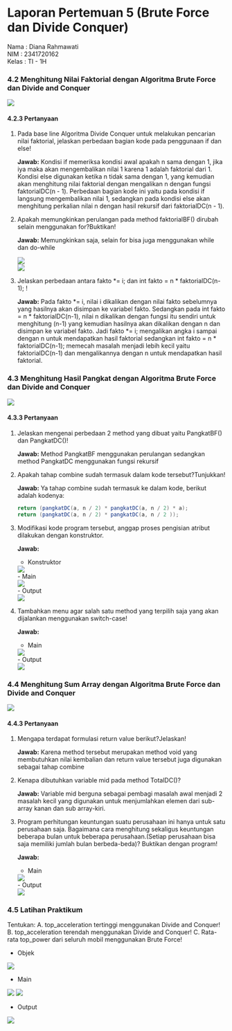 # Laporan Pertemuan 5 (Brute Force dan Divide Conquer)
Nama    : Diana Rahmawati 
<br>
NIM     : 2341720162
<br>
Kelas   : TI - 1H

### 4.2 Menghitung Nilai Faktorial dengan Algoritma Brute Force dan Divide and Conquer
<img src="faktor.png">

#### 4.2.3 Pertanyaan
1. Pada base line Algoritma Divide Conquer untuk melakukan pencarian nilai faktorial, jelaskan 
perbedaan bagian kode pada penggunaan if dan else!

    **Jawab:** Kondisi if memeriksa kondisi awal apakah n sama dengan 1, jika iya maka akan mengembalikan nilai 1 karena 1 adalah faktorial dari 1.
    Kondisi else digunakan ketika n tidak sama dengan 1, yang kemudian akan menghitung nilai faktorial dengan mengalikan n dengan fungsi faktorialDC(n - 1).
    Perbedaan bagian kode ini yaitu pada kondisi if langsung mengembalikan nilai 1, sedangkan pada kondisi else akan menghitung perkalian nilai n dengan hasil rekursif dari faktorialDC(n - 1).

2. Apakah memungkinkan perulangan pada method faktorialBF() dirubah selain menggunakan 
for?Buktikan!

    **Jawab:** Memungkinkan saja, selain for bisa juga menggunakan while dan do-while

    <img src="while.png">
    <br>
    <img src="do-while.png">


3. Jelaskan perbedaan antara fakto *= i; dan int fakto = n * faktorialDC(n-1); !

    **Jawab:** Pada fakto *= i, nilai i dikalikan dengan nilai fakto sebelumnya yang hasilnya akan disimpan ke variabel fakto. Sedangkan pada int fakto = n * faktorialDC(n-1), nilai n dikalikan dengan fungsi itu sendiri untuk menghitung (n-1) yang kemudian hasilnya akan dikalikan dengan n dan disimpan ke variabel fakto.
    Jadi fakto *= i; mengalikan angka i sampai dengan n untuk mendapatkan hasil faktorial sedangkan int fakto = n * faktorialDC(n-1); memecah masalah menjadi lebih kecil yaitu faktorialDC(n-1) dan mengalikannya dengan n untuk mendapatkan hasil faktorial.

### 4.3 Menghitung Hasil Pangkat dengan Algoritma Brute Force dan Divide and Conquer
<img src="pangkat.png">

#### 4.3.3 Pertanyaan
1. Jelaskan mengenai perbedaan 2 method yang dibuat yaitu PangkatBF() dan PangkatDC()!

    **Jawab:** Method PangkatBF menggunakan perulangan sedangkan method PangkatDC menggunakan fungsi rekursif

2. Apakah tahap combine sudah termasuk dalam kode tersebut?Tunjukkan!

    **Jawab:** Ya tahap combine sudah termasuk ke dalam kode, berikut adalah kodenya:
    ```java
    return (pangkatDC(a, n / 2) * pangkatDC(a, n / 2) * a);
    return (pangkatDC(a, n / 2) * pangkatDC(a, n / 2 ));
    ```

3. Modifikasi kode program tersebut, anggap proses pengisian atribut dilakukan dengan konstruktor.

    **Jawab:**

    - Konstruktor
    <img src="konstruktor (1).png">
    <br>
    - Main
    <br>
    <img src="mainkonstruktor.png">
    <br>
    - Output
    <br>
    <img src="showkonstruktor.png">

4. Tambahkan menu agar salah satu method yang terpilih saja yang akan dijalankan menggunakan switch-case!

    **Jawab:**

    - Main
    <img src="menu.png">
    <br>
    - Output
    <br>
    <img src="showmenu.png">


### 4.4 Menghitung Sum Array dengan Algoritma Brute Force dan Divide and Conquer
<img src="sum.png">

#### 4.4.3 Pertanyaan
1. Mengapa terdapat formulasi return value berikut?Jelaskan!

    **Jawab:** Karena method tersebut merupakan method void yang membutuhkan nilai kembalian dan return value tersebut juga digunakan sebagai tahap combine

2. Kenapa dibutuhkan variable mid pada method TotalDC()?

    **Jawab:** Variable mid berguna sebagai pembagi masalah awal menjadi 2 masalah kecil yang digunakan untuk menjumlahkan elemen dari sub-array kanan dan sub array-kiri. 

3. Program perhitungan keuntungan suatu perusahaan ini hanya untuk satu perusahaan saja. Bagaimana cara menghitung sekaligus keuntungan beberapa bulan untuk beberapa perusahaan.(Setiap perusahaan bisa saja memiliki jumlah bulan berbeda-beda)? Buktikan dengan program!

    **Jawab:**
    - Main
    <img src="mainsum.png">
    <br>
    - Output
    <br>
    <img src="sum3.png">



### 4.5 Latihan Praktikum
Tentukan:
A. top_acceleration tertinggi menggunakan Divide and Conquer!
B. top_acceleration terendah menggunakan Divide and Conquer!
C. Rata-rata top_power dari seluruh mobil menggunakan Brute Force!

- Objek

<img src="mainlatprak.png">

- Main 

<img src="objek1.png">
<img src="objek2.png">

- Output

<img src="latprak.png">